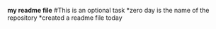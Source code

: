 **my readme file**
#This is an optional task
*zero day is the name of the repository
*created a readme file today
